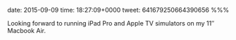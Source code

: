 date: 2015-09-09
time: 18:27:09+0000
tweet: 641679250664390656
%%%

Looking forward to running iPad Pro and Apple TV simulators on my 11″ Macbook Air.
